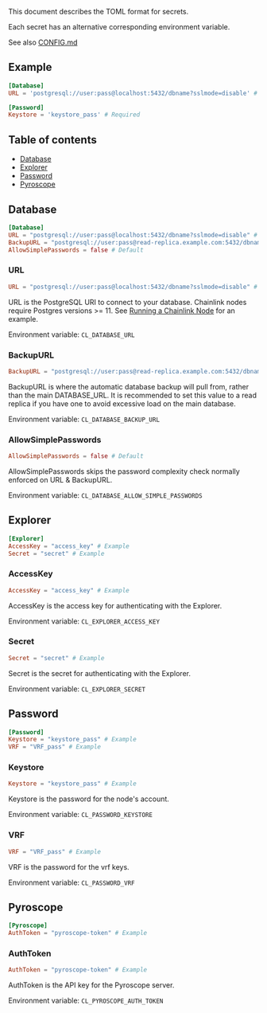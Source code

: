 [//]: # (Documentation generated from docs/secrets.toml - DO NOT EDIT.)

This document describes the TOML format for secrets.

Each secret has an alternative corresponding environment variable.

See also [CONFIG.md](CONFIG.md)

## Example

```toml
[Database]
URL = 'postgresql://user:pass@localhost:5432/dbname?sslmode=disable' # Required

[Password]
Keystore = 'keystore_pass' # Required
```

## Table of contents

- [Database](#Database)
- [Explorer](#Explorer)
- [Password](#Password)
- [Pyroscope](#Pyroscope)

## Database<a id='Database'></a>
```toml
[Database]
URL = "postgresql://user:pass@localhost:5432/dbname?sslmode=disable" # Example
BackupURL = "postgresql://user:pass@read-replica.example.com:5432/dbname?sslmode=disable" # Example
AllowSimplePasswords = false # Default
```


### URL<a id='Database-URL'></a>
```toml
URL = "postgresql://user:pass@localhost:5432/dbname?sslmode=disable" # Example
```
URL is the PostgreSQL URI to connect to your database. Chainlink nodes require Postgres versions >= 11. See
[Running a Chainlink Node](https://docs.chain.link/docs/running-a-chainlink-node/#set-the-remote-database_url-config) for an example.

Environment variable: `CL_DATABASE_URL`

### BackupURL<a id='Database-BackupURL'></a>
```toml
BackupURL = "postgresql://user:pass@read-replica.example.com:5432/dbname?sslmode=disable" # Example
```
BackupURL is where the automatic database backup will pull from, rather than the main DATABASE_URL. It is recommended
to set this value to a read replica if you have one to avoid excessive load on the main database.

Environment variable: `CL_DATABASE_BACKUP_URL`

### AllowSimplePasswords<a id='Database-AllowSimplePasswords'></a>
```toml
AllowSimplePasswords = false # Default
```
AllowSimplePasswords skips the password complexity check normally enforced on URL & BackupURL.

Environment variable: `CL_DATABASE_ALLOW_SIMPLE_PASSWORDS`

## Explorer<a id='Explorer'></a>
```toml
[Explorer]
AccessKey = "access_key" # Example
Secret = "secret" # Example
```


### AccessKey<a id='Explorer-AccessKey'></a>
```toml
AccessKey = "access_key" # Example
```
AccessKey is the access key for authenticating with the Explorer.

Environment variable: `CL_EXPLORER_ACCESS_KEY`

### Secret<a id='Explorer-Secret'></a>
```toml
Secret = "secret" # Example
```
Secret is the secret for authenticating with the Explorer.

Environment variable: `CL_EXPLORER_SECRET`

## Password<a id='Password'></a>
```toml
[Password]
Keystore = "keystore_pass" # Example
VRF = "VRF_pass" # Example
```


### Keystore<a id='Password-Keystore'></a>
```toml
Keystore = "keystore_pass" # Example
```
Keystore is the password for the node's account.

Environment variable: `CL_PASSWORD_KEYSTORE`

### VRF<a id='Password-VRF'></a>
```toml
VRF = "VRF_pass" # Example
```
VRF is the password for the vrf keys.

Environment variable: `CL_PASSWORD_VRF`

## Pyroscope<a id='Pyroscope'></a>
```toml
[Pyroscope]
AuthToken = "pyroscope-token" # Example
```


### AuthToken<a id='Pyroscope-AuthToken'></a>
```toml
AuthToken = "pyroscope-token" # Example
```
AuthToken is the API key for the Pyroscope server.

Environment variable: `CL_PYROSCOPE_AUTH_TOKEN`

